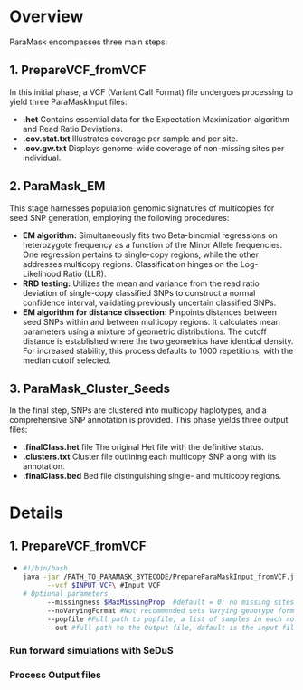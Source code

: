 # Overview
ParaMask encompasses three main steps:

## 1. PrepareVCF_fromVCF
In this initial phase, a VCF (Variant Call Format) file undergoes processing to yield three ParaMaskInput files:

- **.het** Contains essential data for the Expectation Maximization algorithm and Read Ratio Deviations.
- **.cov.stat.txt** Illustrates coverage per sample and per site.
- **.cov.gw.txt** Displays genome-wide coverage of non-missing sites per individual.

## 2. ParaMask_EM
This stage harnesses population genomic signatures of multicopies for seed SNP generation, employing the following procedures:

- **EM algorithm:** Simultaneously fits two Beta-binomial regressions on heterozygote frequency as a function of the Minor Allele frequencies. One regression pertains to single-copy regions, while the other addresses multicopy regions. Classification hinges on the Log-Likelihood Ratio (LLR).
- **RRD testing:** Utilizes the mean and variance from the read ratio deviation of single-copy classified SNPs to construct a normal confidence interval, validating previously uncertain classified SNPs.
- **EM algorithm for distance dissection:** Pinpoints distances between seed SNPs within and between multicopy regions. It calculates mean parameters using a mixture of geometric distributions. The cutoff distance is established where the two geometrics have identical density. For increased stability, this process defaults to 1000 repetitions, with the median cutoff selected.

## 3. ParaMask_Cluster_Seeds
In the final step, SNPs are clustered into multicopy haplotypes, and a comprehensive SNP annotation is provided. This phase yields three output files:

- **.finalClass.het** file The original Het file with the definitive status.
- **.clusters.txt** Cluster file outlining each multicopy SNP along with its annotation.
- **.finalClass.bed** Bed file distinguishing single- and multicopy regions.

# Details 

## 1. PrepareVCF_fromVCF
- ```bash
  #!/bin/bash
  java -jar /PATH_TO_PARAMASK_BYTECODE/PrepareParaMaskInput_fromVCF.jar\
        --vcf $INPUT_VCF\ #Input VCF
  # Optional parameters
        --missingness $MaxMissingProp  #default = 0: no missing sites allowed
        --noVaryingFormat #Not recommended sets Varying genotype format of the VCF to false, default true.
        --popfile #Full path to popfile, a list of samples in each row, default all samples in the VCF
        --out #full path to the Output file, dafault is the input file. Extensions for the different files are added automatically 

### Run forward simulations with SeDuS


### Process Output files
